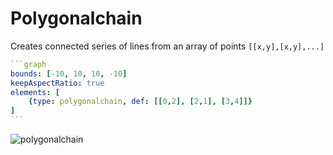 # Polygonalchain

Creates connected series of lines from an array of points `[[x,y],[x,y],...]`

````yaml
```graph
bounds: [-10, 10, 10, -10]
keepAspectRatio: true
elements: [
	{type: polygonalchain, def: [[0,2], [2,1], [3,4]]}
]
```
````

![polygonalchain](imgs/Polygonalchain-graph-1.png)

